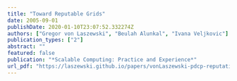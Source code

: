 ```yaml
---
title: "Toward Reputable Grids"
date: 2005-09-01
publishDate: 2020-01-10T23:07:52.332274Z
authors: ["Gregor von Laszewski", "Beulah Alunkal", "Ivana Veljkovic"]
publication_types: ["2"]
abstract: ""
featured: false
publication: "*Scalable Computing: Practice and Experience*"
url_pdf: "https://laszewski.github.io/papers/vonLaszewski-pdcp-reputation.pdf"
---
```


